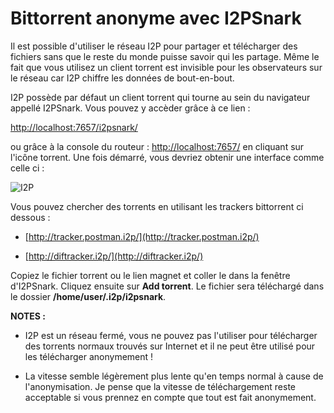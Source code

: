 Bittorrent anonyme avec I2PSnark
================================

Il est possible d'utiliser le réseau I2P pour partager et télécharger des fichiers sans que le reste du monde puisse savoir qui les partage. Même le fait que vous utilisez un client torrent est invisible pour les observateurs sur le réseau car I2P chiffre les données de bout-en-bout.

I2P possède par défaut un client torrent qui tourne au sein du navigateur appellé I2PSnark. Vous pouvez y accèder grâce à ce lien :

[http://localhost:7657/i2psnark/](http://localhost:7657/i2psnark/)

ou grâce à la console du routeur : [http://localhost:7657/](http://localhost:7657/) en cliquant sur l'icône torrent. Une fois démarré, vous devriez obtenir une interface comme celle ci :

![I2P](i2p_3.jpg)

Vous pouvez chercher des torrents en utilisant les trackers bittorrent ci dessous :

* [http://tracker.postman.i2p/](http://tracker.postman.i2p/)

* [http://diftracker.i2p/](http://diftracker.i2p/)

Copiez le fichier torrent ou le lien magnet et coller le dans la fenêtre d'I2PSnark. Cliquez ensuite sur **Add torrent**.
Le fichier sera téléchargé dans le dossier **/home/user/.i2p/i2psnark**.

**NOTES :**

* I2P est un réseau fermé, vous ne pouvez pas l'utiliser pour télécharger des torrents normaux trouvés sur Internet et il ne peut être utilisé pour les télécharger anonymement !

* La vitesse semble légèrement plus lente qu'en temps normal à cause de l'anonymisation. Je pense que la vitesse de téléchargement reste acceptable si vous prennez en compte que tout est fait anonymement.
